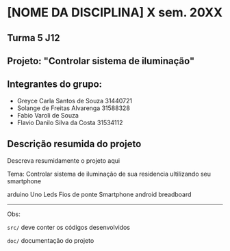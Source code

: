 # [NOME DA DISCIPLINA] X sem. 20XX

## Turma 5 J12
## Projeto: "Controlar sistema de iluminação"
## Integrantes do grupo:

* Greyce Carla Santos de Souza 31440721
* Solange de Freitas Alvarenga 31588328
* Fabio Varoli de Souza 
* Flavio Danilo Silva da Costa 31534112

## Descrição resumida do projeto

Descreva resumidamente o projeto aqui

Tema: Controlar sistema de iluminação de sua residencia ultilizando seu smartphone

arduino Uno
Leds
Fios de ponte
Smartphone android
breadboard
_______________________________________
Obs:

`src/` deve conter os códigos desenvolvidos

`doc/` documentação do projeto

